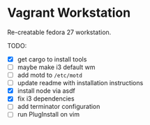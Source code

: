 # Vagrant Workstation

Re-creatable fedora 27 workstation.

TODO:
- [x] get cargo to install tools
- [ ] maybe make i3 default wm
- [ ] add motd to `/etc/motd`
- [ ] update readme with installation instructions
- [x] install node via asdf
- [x] fix i3 dependencies
- [ ] add terminator configuration
- [ ] run PlugInstall on vim

